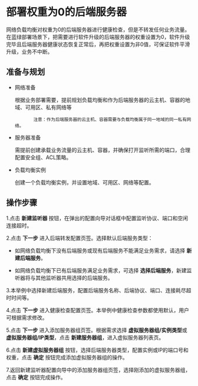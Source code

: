 # 部署权重为0的后端服务器

网络负载均衡对权重为0的后端服务器进行健康检查，但是不转发任何业务流量。在蓝绿部署场景下，把需要进行软件升级的后端服务器的权重设置为0，软件升级完毕且后端服务器健康状态恢复正常后，再把权重设置为非0值，可保证软件平滑升级，业务不中断。
## 准备与规划

- 网络准备

  根据业务部署需要，提前规划负载均衡和作为后端服务器的云主机、容器的地域、可用区、私有网络等
  
             注意：作为后端服务器的云主机、容器需要与负载均衡属于同一地域的同一私有网络。

- 服务器准备

  需提前创建承载业务流量的云主机、容器，并确保打开监听所需的端口，合理配置安全组、ACL策略。

- 负载均衡实例

  创建一个负载均衡实例，并设置地域、可用区、网络等配置。

## 操作步骤
	
1.点击 **新建监听器** 按钮，在弹出的配置向导对话框中配置监听协议、端口和空闲连接超时。
  
2.点击 **下一步** 进入后端转发配置页签。选择默认后端服务类型：
  
- 如网络负载均衡下没有后端服务或现有后端服务不能满足业务需求，请选择 **新建后端服务**。

- 如网络负载均衡下已有后端服务满足业务需求，可选择 **选择后端服务**，新建监听器将与其他监听器共用选择的后端服务。
  
3.本举例中选择新建后端服务，配置后端服务名称、后端协议、端口、连接耗尽超时时间等。
  
4.点击 **下一步** 进入健康检查配置页签。本举例中健康检查参数都使用默认，用户可根据需求修改。

5.点击 **下一步** 进入添加服务器组页签。根据需求选择 **虚拟服务器组/实例类型**或 **虚拟服务器组/IP类型**，点击 **新建服务器组**，进入虚拟服务器列表页。

6.点击 **新建虚拟服务器组** 按钮，选择后端服务器类型，配置实例或IP的端口号和权重，点击 **确定** 按钮完成添加虚拟服务器组的操作。

7.返回新建监听器配置向导中的添加服务器组页签，选择刚添加的虚拟服务器组，点击 **确定** 按钮完成操作。
